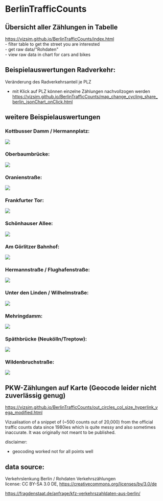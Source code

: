 # BerlinTrafficCounts

## Übersicht aller Zählungen in Tabelle
https://vizsim.github.io/BerlinTrafficCounts/index.html  
	- filter table to get the street you are interested  
	- get raw data/"Rohdaten"  
	- view raw data in chart for cars and bikes  

	
## Beispielauswertungen Radverkehr:  
Veränderung des Radverkehrsanteil je PLZ  
* mit Klick auf PLZ können einzelne Zählungen nachvollzogen werden  
https://vizsim.github.io/BerlinTrafficCounts/map_change_cycling_share_berlin_jsonChart_onClick.html



	
## weitere Beispielauswertungen

### Kottbusser Damm / Hermannplatz:  
![](https://vizsim.github.io/BerlinTrafficCounts/auswertungen/Auswertung_kottbusserDamm.PNG)  
### Oberbaumbrücke:  
![](https://vizsim.github.io/BerlinTrafficCounts/auswertungen/Auswertung_oberbaum.PNG)  
### Oranienstraße:  
![](https://vizsim.github.io/BerlinTrafficCounts/auswertungen/Auswertung_oranienstrasse.PNG)  
### Frankfurter Tor:  
![](https://vizsim.github.io/BerlinTrafficCounts/auswertungen/Auswertung_frankfurterTor.PNG)  
### Schönhauser Allee:  
![](https://vizsim.github.io/BerlinTrafficCounts/auswertungen/Auswertung_schoenhauser.PNG)  
### Am Görlitzer Bahnhof:    
![](https://vizsim.github.io/BerlinTrafficCounts/auswertungen/Auswertung_goerli.PNG)  
### Hermannstraße / Flughafenstraße:  
![](https://vizsim.github.io/BerlinTrafficCounts/auswertungen/Auswertung_hermannFlug.PNG)  
### Unter den Linden / Wilhelmstraße:  
![](https://vizsim.github.io/BerlinTrafficCounts/auswertungen/Auswertung_linden.PNG)  
### Mehringdamm:  
![](https://vizsim.github.io/BerlinTrafficCounts/auswertungen/Auswertung_mehring.PNG)  
### Späthbrücke (Neukölln/Treptow):  
![](https://vizsim.github.io/BerlinTrafficCounts/auswertungen/Auswertung_spaethbr.PNG)  
### Wildenbruchstraße:  
![](https://vizsim.github.io/BerlinTrafficCounts/auswertungen/Auswertung_wildenbruch.PNG)  



## PKW-Zählungen auf Karte (Geocode leider nicht zuverlässig genug)
https://vizsim.github.io/BerlinTrafficCounts/out_circles_col_size_hyperlink_vega_modified.html  

Vizualisation of a snippet of (~500 counts out of 20,000) from the official traffic counts data since 1980ies which is quite messy and also sometimes inaccurate. It was originally not meant to be published.

disclaimer:
- geocoding worked not for all points well




## data source:
Verkehrslenkung Berlin / Rohdaten Verkehrszählungen  
license: CC BY-SA 3.0 DE, https://creativecommons.org/licenses/by/3.0/de  

https://fragdenstaat.de/anfrage/kfz-verkehrszahldaten-aus-berlin/

